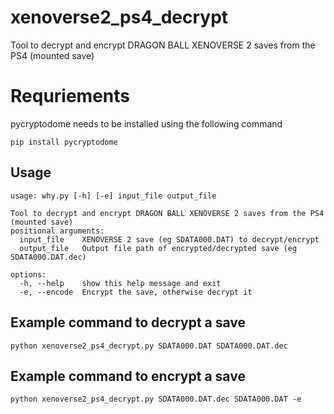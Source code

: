# xenoverse2_ps4_decrypt
Tool to decrypt and encrypt DRAGON BALL XENOVERSE 2 saves from the PS4 (mounted save)

# Requriements
pycryptodome needs to be installed using the following command
```
pip install pycryptodome
```
## Usage
```
usage: why.py [-h] [-e] input_file output_file

Tool to decrypt and encrypt DRAGON BALL XENOVERSE 2 saves from the PS4 (mounted save)
positional arguments:
  input_file    XENOVERSE 2 save (eg SDATA000.DAT) to decrypt/encrypt
  output_file   Output file path of encrypted/decrypted save (eg SDATA000.DAT.dec)

options:
  -h, --help    show this help message and exit
  -e, --encode  Encrypt the save, otherwise decrypt it
```
## Example command to decrypt a save
```
python xenoverse2_ps4_decrypt.py SDATA000.DAT SDATA000.DAT.dec
```
## Example command to encrypt a save
```
python xenoverse2_ps4_decrypt.py SDATA000.DAT.dec SDATA000.DAT -e
```
